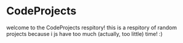 # CodeProjects
welcome to the CodeProjects respitory!
this is a respitory of random projects because i js have too much (actually, too little) time! :)
